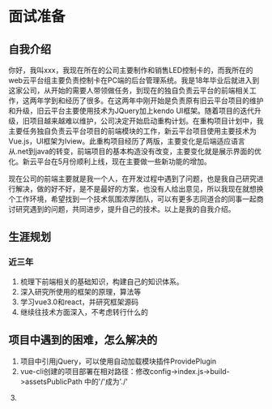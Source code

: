 # 面试准备

## 自我介绍

你好，我叫xxx，我现在所在的公司主要制作和销售LED控制卡的，而我所在的web云平台组主要负责控制卡在PC端的后台管理系统。我是18年毕业后就进入到这家公司，从开始的需要人带领做任务，到现在的独自负责云平台的前端相关工作，这两年学到和经历了很多。在这两年中刚开始是负责原有旧云平台项目的维护和升级，旧云平台主要使用技术为JQuery加上kendo UI框架。随着项目的迭代升级，旧项目越来越难以维护，公司决定开始启动重构计划。在重构项目计划中，我主要任务独自负责云平台项目的前端模块的工作，新云平台项目使用主要技术为Vue.js，UI框架为Iview。此重构项目经历了两版，主要变化是后端适应语言从.net到java的转变，前端项目的基本构造没有改变，主要变化就是展示界面的优化。新云平台在5月份顺利上线，现在主要做一些新功能的增加。

现在公司的前端主要就是我一个人，在开发过程中遇到了问题，也是我自己研究进行解决，做的好不好，是不是最好的方案，也没有人给出意见，所以我现在就想换个工作环境，希望找到一个技术氛围浓厚团队，可以有更多志同道合的同事一起商讨研究遇到的问题，共同进步，提升自己的技术。以上是我的自我介绍。

## 生涯规划

### 近三年

1. 梳理下前端相关的基础知识，构建自己的知识体系。
2. 深入研究所使用的框架的原理，算法等
3. 学习vue3.0和react，并研究框架源码
4. 继续往技术方面深入，不考虑转行什么的

## 项目中遇到的困难，怎么解决的

1. 项目中引用jQuery，可以使用自动加载模块插件ProvidePlugin
2. vue-cli创建的项目部署在相对路径：修改config->index.js->build->assetsPublicPath 中的'/'成为'./'

​    3.